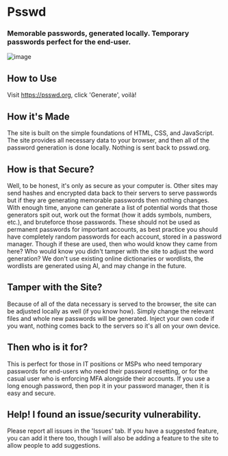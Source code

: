 # Psswd
### Memorable passwords, generated locally. Temporary passwords perfect for the end-user.
![image](https://github.com/user-attachments/assets/0bb8db9a-88ba-44cf-a7ea-57381ec31c37)

## How to Use
Visit https://psswd.org, click 'Generate', voilà!

## How it's Made
The site is built on the simple foundations of HTML, CSS, and JavaScript. The site provides all necessary data to your browser, and then all of the password generation is done locally. Nothing is sent back to psswd.org.

## How is that Secure?
Well, to be honest, it's only as secure as your computer is. Other sites may send hashes and encrypted data back to their servers to serve passwords but if they are generating memorable passwords then nothing changes. With enough time, anyone can generate a list of potential words that those generators spit out, work out the format (how it adds symbols, numbers, etc.), and bruteforce those passwords.
These should not be used as permanent passwords for important accounts, as best practice you should have completely random passwords for each account, stored in a password manager.
Though if these are used, then who would know they came from here? Who would know you didn't tamper with the site to adjust the word generation? We don't use existing online dictionaries or wordlists, the wordlists are generated using AI, and may change in the future.

## Tamper with the Site?
Because of all of the data necessary is served to the browser, the site can be adjusted locally as well (if you know how). Simply change the relevant files and whole new passwords will be generated. Inject your own code if you want, nothing comes back to the servers so it's all on your own device.

## Then who is it for?
This is perfect for those in IT positions or MSPs who need temporary passwords for end-users who need their password resetting, or for the casual user who is enforcing MFA alongside their accounts. If you use a long enough password, then pop it in your password manager, then it is easy and secure.

## Help! I found an issue/security vulnerability.
Please report all issues in the 'Issues' tab. If you have a suggested feature, you can add it there too, though I will also be adding a feature to the site to allow people to add suggestions.